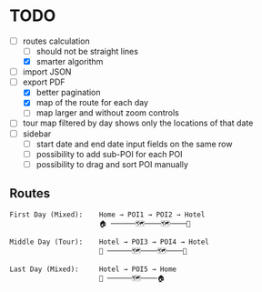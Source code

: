 # TODO

- [ ] routes calculation 
  - [ ] should not be straight lines
  - [x] smarter algorithm

- [ ] import JSON
- [ ] export PDF
  - [x] better pagination
  - [x] map of the route for each day
  - [ ] map larger and without zoom controls
- [ ] tour map filtered by day shows only the locations of that date
- [ ] sidebar
  - [ ] start date and end date input fields on the same row
  - [ ] possibility to add sub-POI for each POI
  - [ ] possibility to drag and sort POI manually

## Routes

```
First Day (Mixed):    Home → POI1 → POI2 → Hotel
                      🏠 ──────🗺️────🗺️────🏨

Middle Day (Tour):    Hotel → POI3 → POI4 → Hotel  
                      🏨 ──────🗺️────🗺️────🏨

Last Day (Mixed):     Hotel → POI5 → Home
                      🏨 ──────🗺️────🏠
```